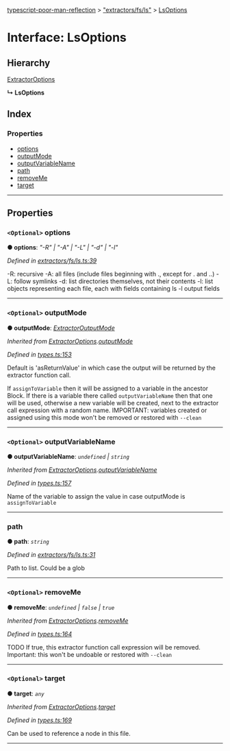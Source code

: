[typescript-poor-man-reflection](../README.md) > ["extractors/fs/ls"](../modules/_extractors_fs_ls_.md) > [LsOptions](../interfaces/_extractors_fs_ls_.lsoptions.md)

# Interface: LsOptions

## Hierarchy

 [ExtractorOptions](_types_.extractoroptions.md)

**↳ LsOptions**

## Index

### Properties

* [options](_extractors_fs_ls_.lsoptions.md#options)
* [outputMode](_extractors_fs_ls_.lsoptions.md#outputmode)
* [outputVariableName](_extractors_fs_ls_.lsoptions.md#outputvariablename)
* [path](_extractors_fs_ls_.lsoptions.md#path)
* [removeMe](_extractors_fs_ls_.lsoptions.md#removeme)
* [target](_extractors_fs_ls_.lsoptions.md#target)

---

## Properties

<a id="options"></a>

### `<Optional>` options

**● options**: *"-R" \| "-A" \| "-L" \| "-d" \| "-l"*

*Defined in [extractors/fs/ls.ts:39](https://github.com/cancerberoSgx/typescript-poor-man-reflection/blob/f57c9f6/src/extractors/fs/ls.ts#L39)*

\-R: recursive -A: all files (include files beginning with ., except for . and ..) -L: follow symlinks -d: list directories themselves, not their contents -l: list objects representing each file, each with fields containing ls -l output fields

___
<a id="outputmode"></a>

### `<Optional>` outputMode

**● outputMode**: *[ExtractorOutputMode](../modules/_types_.md#extractoroutputmode)*

*Inherited from [ExtractorOptions](_types_.extractoroptions.md).[outputMode](_types_.extractoroptions.md#outputmode)*

*Defined in [types.ts:153](https://github.com/cancerberoSgx/typescript-poor-man-reflection/blob/f57c9f6/src/types.ts#L153)*

Default is 'asReturnValue' in which case the output will be returned by the extractor function call.

If `assignToVariable` then it will be assigned to a variable in the ancestor Block. If there is a variable there called `outputVariableName` then that one will be used, otherwise a new variable will be created, next to the extractor call expression with a random name. IMPORTANT: variables created or assigned using this mode won't be removed or restored with `--clean`

___
<a id="outputvariablename"></a>

### `<Optional>` outputVariableName

**● outputVariableName**: *`undefined` \| `string`*

*Inherited from [ExtractorOptions](_types_.extractoroptions.md).[outputVariableName](_types_.extractoroptions.md#outputvariablename)*

*Defined in [types.ts:157](https://github.com/cancerberoSgx/typescript-poor-man-reflection/blob/f57c9f6/src/types.ts#L157)*

Name of the variable to assign the value in case outputMode is `assignToVariable`

___
<a id="path"></a>

###  path

**● path**: *`string`*

*Defined in [extractors/fs/ls.ts:31](https://github.com/cancerberoSgx/typescript-poor-man-reflection/blob/f57c9f6/src/extractors/fs/ls.ts#L31)*

Path to list. Could be a glob

___
<a id="removeme"></a>

### `<Optional>` removeMe

**● removeMe**: *`undefined` \| `false` \| `true`*

*Inherited from [ExtractorOptions](_types_.extractoroptions.md).[removeMe](_types_.extractoroptions.md#removeme)*

*Defined in [types.ts:164](https://github.com/cancerberoSgx/typescript-poor-man-reflection/blob/f57c9f6/src/types.ts#L164)*

TODO If true, this extractor function call expression will be removed. Important: this won't be undoable or restored with `--clean`

___
<a id="target"></a>

### `<Optional>` target

**● target**: *`any`*

*Inherited from [ExtractorOptions](_types_.extractoroptions.md).[target](_types_.extractoroptions.md#target)*

*Defined in [types.ts:169](https://github.com/cancerberoSgx/typescript-poor-man-reflection/blob/f57c9f6/src/types.ts#L169)*

Can be used to reference a node in this file.

___

